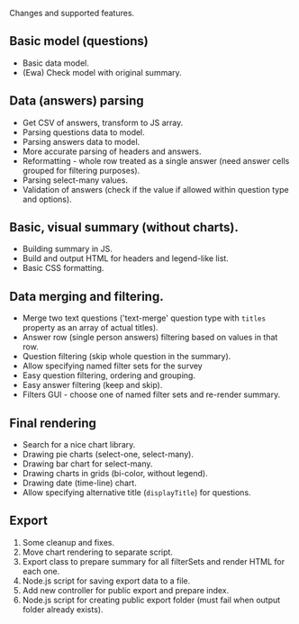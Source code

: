 Changes and supported features.

## Basic model (questions)

* Basic data model.
* (Ewa) Check model with original summary.

## Data (answers) parsing

* Get CSV of answers, transform to JS array.
* Parsing questions data to model.
* Parsing answers data to model.
* More accurate parsing of headers and answers.
* Reformatting - whole row treated as a single answer (need answer cells grouped for filtering purposes).
* Parsing select-many values.
* Validation of answers (check if the value if allowed within question type and options).

## Basic, visual summary (without charts).

* Building summary in JS.
* Build and output HTML for headers and legend-like list.
* Basic CSS formatting.

## Data merging and filtering.

* Merge two text questions ('text-merge' question type with `titles` property as an array of actual titles).
* Answer row (single person answers) filtering based on values in that row.
* Question filtering (skip whole question in the summary).
* Allow specifying named filter sets for the survey
* Easy question filtering, ordering and grouping.
* Easy answer filtering (keep and skip).
* Filters GUI - choose one of named filter sets and re-render summary.

## Final rendering

* Search for a nice chart library.
* Drawing pie charts (select-one, select-many).
* Drawing bar chart for select-many.
* Drawing charts in grids (bi-color, without legend).
* Drawing date (time-line) chart.
* Allow specifying alternative title (`displayTitle`) for questions.

## Export

1. Some cleanup and fixes.
2. Move chart rendering to separate script.
3. Export class to prepare summary for all filterSets and render HTML for each one.
4. Node.js script for saving export data to a file.
5. Add new controller for public export and prepare index.
6. Node.js script for creating public export folder (must fail when output folder already exists).

